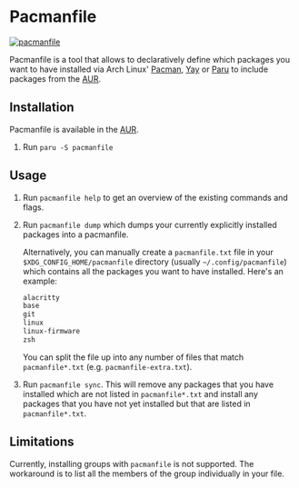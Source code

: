 # Pacmanfile

[![pacmanfile](https://img.shields.io/aur/version/pacmanfile?color=1793d1&label=pacmanfile&logo=arch-linux&style=for-the-badge)](https://aur.archlinux.org/packages/pacmanfile/)

Pacmanfile is a tool that allows to declaratively define which packages you want to have installed via Arch Linux' [Pacman](https://wiki.archlinux.org/index.php/Pacman), [Yay](https://aur.archlinux.org/packages/yay/) or [Paru](https://github.com/morganamilo/paru) to include packages from the [AUR](https://aur.archlinux.org/).

## Installation

Pacmanfile is available in the [AUR](https://aur.archlinux.org/packages/pacmanfile/).

1. Run `paru -S pacmanfile`

## Usage

1. Run `pacmanfile help` to get an overview of the existing commands and flags.

1. Run `pacmanfile dump` which dumps your currently explicitly installed packages into a pacmanfile.

   Alternatively, you can manually create a `pacmanfile.txt` file in your `$XDG_CONFIG_HOME/pacmanfile` directory (usually `~/.config/pacmanfile`) which contains all the packages you want to have installed. Here's an example:

   ```txt
   alacritty
   base
   git
   linux
   linux-firmware
   zsh
   ```

   You can split the file up into any number of files that match `pacmanfile*.txt` (e.g. `pacmanfile-extra.txt`).

1. Run `pacmanfile sync`. This will remove any packages that you have installed which are not listed in `pacmanfile*.txt` and install any packages that you have not yet installed but that are listed in `pacmanfile*.txt`.

## Limitations

Currently, installing groups with `pacmanfile` is not supported. The workaround is to list all the members of the group individually in your file.
